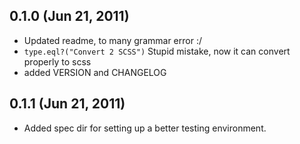 ## 0.1.0 (Jun 21, 2011)

  - Updated readme, to many grammar error :/
  - `type.eql?("Convert 2 SCSS")`
    Stupid mistake, now it can convert properly to scss
  - added VERSION and CHANGELOG

## 0.1.1 (Jun 21, 2011)

  - Added spec dir for setting up a better testing environment.
